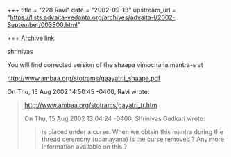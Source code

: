 +++
title = "228 Ravi"
date = "2002-09-13"
upstream_url = "https://lists.advaita-vedanta.org/archives/advaita-l/2002-September/003800.html"

+++
[Archive link](https://lists.advaita-vedanta.org/archives/advaita-l/2002-September/003800.html)

shrinivas

You will find corrected version of the shaapa vimochana mantra-s at

http://www.ambaa.org/stotrams/gaayatrii_shaapa.pdf



On Thu, 15 Aug 2002 14:50:45 -0400, Ravi <miinalochanii at YAHOO.COM> wrote:

>http://www.ambaa.org/stotrams/gayatri_tr.htm
>
>
>On Thu, 15 Aug 2002 13:04:24 -0400, Shrinivas Gadkari
><sgadkari2001 at YAHOO.COM> wrote:
>
>>is placed under a curse. When we obtain this mantra
>>during the thread ceremony (upanayana) is the curse
>>removed ? Any more information available on this ?

